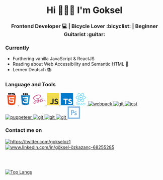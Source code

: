 <h1 align="center">Hi 🙋🏽‍♂️ I'm Goksel</h1>
<h3 align="center">Frontend Developer 💻 | Bicycle Lover :bicyclist: | Beginner Guitarist :guitar: </h3>

### Currently
- Furthering vanilla JavaScript & ReactJS
- Reading about Web Accessibility and Semantic HTML :flashlight: 
- Lernen Deutsch :books:


### Language and Tools
<p align="left">
<a href="https://www.w3.org/html/" target="_blank" rel="noreferrer"> <img src="https://raw.githubusercontent.com/devicons/devicon/master/icons/html5/html5-original-wordmark.svg" alt="html5" width="40" height="40"/> </a>
<a href="https://www.w3schools.com/css/" target="_blank" rel="noreferrer"><img src="https://raw.githubusercontent.com/devicons/devicon/master/icons/css3/css3-original-wordmark.svg" alt="css3" width="40" height="40"/></a>
<a href="https://sass-lang.com" target="_blank" rel="noreferrer"> <img src="https://raw.githubusercontent.com/devicons/devicon/master/icons/sass/sass-original.svg" alt="sass" width="40" height="40"/> </a>
<a href="https://developer.mozilla.org/en-US/docs/Web/JavaScript" target="_blank" rel="noreferrer"> <img src="https://raw.githubusercontent.com/devicons/devicon/master/icons/javascript/javascript-original.svg" alt="javascript" width="40" height="40"/> </a>
<a href="https://www.typescriptlang.org/" target="_blank" rel="noreferrer"> <img src="https://raw.githubusercontent.com/devicons/devicon/master/icons/typescript/typescript-original.svg" alt="typescript" width="40" height="40"/> </a>
<a href="https://reactjs.org/" target="_blank" rel="noreferrer"> <img src="https://raw.githubusercontent.com/devicons/devicon/master/icons/react/react-original-wordmark.svg" alt="react" width="40" height="40"/> </a>
<a href="https://webpack.js.org" target="_blank" rel="noreferrer"> <img src="https://cdn.jsdelivr.net/gh/devicons/devicon/icons/webpack/webpack-original.svg" alt="webpack" width="40" height="40"/> </a>
<a href="https://git-scm.com/" target="_blank" rel="noreferrer"> <img src="https://www.vectorlogo.zone/logos/git-scm/git-scm-icon.svg" alt="git" width="40" height="40"/> </a> <a href="https://jestjs.io" target="_blank" rel="noreferrer"> <img src="https://www.vectorlogo.zone/logos/jestjsio/jestjsio-icon.svg" alt="jest" width="40" height="40"/> </a> </a> <a href="https://github.com/puppeteer/puppeteer" target="_blank" rel="noreferrer"> <img src="https://www.vectorlogo.zone/logos/pptrdev/pptrdev-official.svg" alt="puppeteer" width="40" height="40"/> </a>
<a href="https://www.atlassian.com/software/jira" target="_blank" rel="noreferrer"> <img src="https://user-images.githubusercontent.com/72968539/148053275-ce731e28-6334-478c-aa44-5d3867b008f7.png" alt="git" width="40" height="40"/> </a>
<a href="https://www.atlassian.com/software/confluence" target="_blank" rel="noreferrer"> <img src="https://user-images.githubusercontent.com/72968539/148053980-4cb59a01-3b60-4176-a046-35d5519899d8.png" alt="git" width="40" height="40"/> </a> 
<a href="https://code.visualstudio.com/" target="_blank" rel="noreferrer"> <img src="https://user-images.githubusercontent.com/72968539/148053452-3ce71edc-4f81-4484-969d-72a49d108074.png" alt="git" width="40" height="40"/> </a> 
<a href="https://www.photoshop.com/en" target="_blank" rel="noreferrer"> <img src="https://raw.githubusercontent.com/devicons/devicon/master/icons/photoshop/photoshop-line.svg" alt="photoshop" width="40" height="40"/> </a>
</p>

### Contact me on
<p align="left">
<a href="https://twitter.com/https://twitter.com/gokseloz1" target="blank"><img align="center" src="https://cdn.jsdelivr.net/npm/simple-icons@3.13.0/icons/linkedin.svg" alt="https://twitter.com/gokseloz1" height="30" width="40" /></a>
<a href="https://linkedin.com/in/www.linkedin.com/in/göksel-özkazanç-68255285" target="blank"><img align="center" src="https://cdn.jsdelivr.net/npm/simple-icons@3.13.0/icons/twitter.svg" alt="www.linkedin.com/in/göksel-özkazanç-68255285" height="30" width="40" /></a>
</p>
<br><br>

[![Top Langs](https://github-readme-stats.vercel.app/api/top-langs/?username=gokseloz)](https://github.com/anuraghazra/github-readme-stats)

